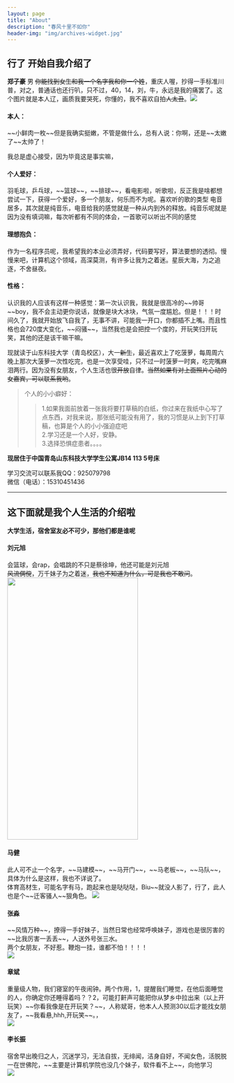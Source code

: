 ```yaml
---
layout: page
title: "About"
description: "春风十里不如你" 
header-img: "img/archives-widget.jpg"
---
```


## 行了 开始自我介绍了
**郑子豪** 男 ~~你能找到女生和我一个名字我和你一个姓~~，重庆人喔，抄得一手标准川普，对之，普通话也还行叭，只不过，40，14，刘，牛，永远是我的痛罢了。这个图片就是本人辽，画质我要哭死，你懂的，我不喜欢自拍~~人太丑~~。<img src="https://raw.githubusercontent.com/xinanjiao/xinanjiao2.github.io/master/img/about1.jpg"><br/>

<h4>本人：</h4>
~~小鲜肉一枚~~但是我确实挺嫩，不管是做什么，总有人说：你啊，还是~~太嫩了~~太帅了！<br/>
<p>我总是虚心接受，因为毕竟这是事实嘛，</p>

<h4>个人爱好：</h4>
羽毛球，乒乓球，~~篮球~~，~~排球~~，看电影啦，听歌啦，反正我是啥都想尝试一下，获得一个爱好，多一个朋友，何乐而不为呢。喜欢听的歌的类型 电音居多，其次就是纯音乐，电音给我的感觉就是一种从内到外的释放。纯音乐呢就是因为没有填词嘛，每次听都有不同的体会，一首歌可以听出不同的感觉<br>

<h4>理想抱负：</h4>
作为一名程序员呢，我希望我的本业必须弄好，代码要写好，算法要想的透彻。慢慢来吧，计算机这个领域，高深莫测，有许多让我为之着迷。星辰大海，为之追逐，不舍昼夜。<br/>

<h4>性格：</h4>
认识我的人应该有这样一种感觉：第一次认识我，我就是很高冷的~~帅哥~~boy，我不会主动更你说话，就像是块大冰块，气氛一度尴尬。但是！！！时间久了，我就开始放飞自我了，无事不讲，可能我一开口，你都插不上嘴。而且性格也会720度大变化，~~闷骚~~，当然我也是会把控一个度的，开玩笑归开玩笑，其他的还是该干嘛干嘛。<br/>

现就读于山东科技大学（青岛校区），大一~~新生~~，最近喜欢上了吃菠萝，每周周六晚上那次大菠萝一次性吃完，也是一次享受哇，只不过一时菠萝一时爽，吃完嘴麻泪两行。因为没有女朋友，个人生活也很~~开放~~自律。~~当然如果有对上面照片心动的女嘉宾，可以联系我哟~~。<br/>

>个人的小小癖好：
>>1.如果我面前放着一张我将要打草稿的白纸，你过来在我纸中心写了点东西，对我来说，那张纸可能没有用了，我的习惯是从上到下打草稿，也算是个人的小小强迫症吧<br/>
>>2.学习还是一个人好，安静。<br/>
>>3.选择恐惧症患者。。。。

**现居住于中国青岛山东科技大学学生公寓JB14 113 5号床**<br/>

学习交流可以联系我QQ：925079798<br/>
微信（电话）：15310451436







------------------------------------------------------------------------------


## 这下面就是我个人生活的介绍啦

**大学生活，宿舍室友必不可少，那他们都是谁呢**


<h4>刘元旭</h4>

会篮球，会rap，会唱跳的不只是蔡徐坤，他还可能是刘元旭<br>
~~风流倜傥~~，万千妹子为之着迷，~~我也不知道为什么，可是我也不敢问~~。<br/>
<img width="300" height="600" src="https://raw.githubusercontent.com/xinanjiao/xinanjiao2.github.io/master/img/about6.jpg">

<h4>马健</h4>
此人可不止一个名字，~~马建模~~，~~马开门~~，~~马老板~~，~~马队~~，具体为什么是这样，我也不详说了。<br/>
体育高材生，可能名字有马，跑起来也是哒哒哒，Biu~~就没人影了，行了，此人也是个~~迁客骚人~~狠角色。
<img src="https://raw.githubusercontent.com/xinanjiao/xinanjiao2.github.io/master/img/about4.jpg">

<h4>张淼</h4>
~~风情万种~~，撩得一手好妹子，当然日常也经常呼唤妹子，游戏也是很厉害的~~比我厉害一丢丢~~，人送外号张三水。<br/>
两个女朋友，不好惹。鞭炮一挂，谁都不怕！！！！<br/>
<img src="https://raw.githubusercontent.com/xinanjiao/xinanjiao2.github.io/master/img/about2.jpg">

<h4>章斌</h4>
重量级人物，我们寝室的午夜闹钟。两个作用，1，提醒我们睡觉，在他后面睡觉的人，你确定你还睡得着吗？？2，可能打鼾声可能把你从梦乡中拉出来（以上开玩笑）~~你看我像是在开玩笑？~~，人称斌哥，他本人人预测30以后才能找女朋友了，~~我看悬,hhh,开玩笑~~。，<br/>
<img src="https://raw.githubusercontent.com/xinanjiao/xinanjiao2.github.io/master/img/about5.jpg">

<h4>李长振</h4>
宿舍早出晚归之人，沉迷学习，无法自拔，无绯闻，洁身自好，不闻女色，活脱脱一在世佛陀，~~主要是计算机学院也没几个妹子，软件看不上~~，向他学习<br/>
<img src="https://raw.githubusercontent.com/xinanjiao/xinanjiao2.github.io/master/img/about3.jpg">